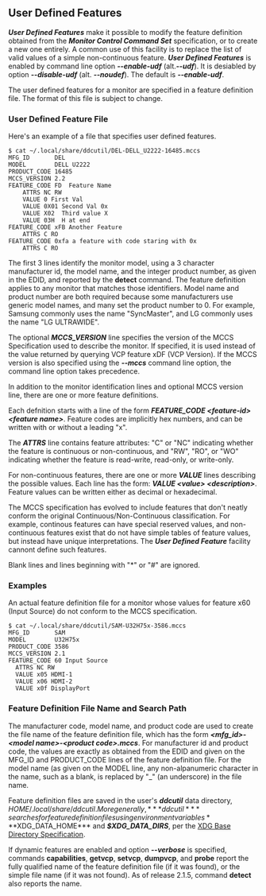 ## User Defined Features

***User Defined Features*** make it possible to modify the feature definition obtained from the ***Monitor Control Command Set*** specification, 
or to create a new one entirely.
A common use of this facility is to replace the list of valid values of a simple non-continuous feature.
***User Defined Features*** is enabled by command line option ***--enable-udf*** (alt.***--udf***). 
It is desiabled by option ***--disable-udf*** (alt. ***--noudef***).
The default is ***--enable-udf***. 

The user defined features for a monitor are specified in a feature definition file. The format of this file is subject to change.

### User Defined Feature File

Here's an example of a file that specifies user defined features. 
~~~
$ cat ~/.local/share/ddcutil/DEL-DELL_U2222-16485.mccs
MFG_ID       DEL
MODEL        DELL U2222
PRODUCT_CODE 16485
MCCS_VERSION 2.2
FEATURE_CODE FD  Feature Name
    ATTRS NC RW
    VALUE 0 First Val
    VALUE 0X01 Second Val 0x
    VALUE X02  Third value X
    VALUE 03H  H at end
FEATURE_CODE xFB Another Feature
    ATTRS C RO
FEATURE_CODE 0xfa a feature with code staring with 0x
    ATTRS C RO 
~~~
The first 3 lines identify the monitor model, using a 3 character manufacturer id, the model name, 
and the integer product number, as given in the EDID, and reported by the **detect** command.
The feature definition applies to any monitor that matches those identifiers. 
Model name and product number are both required because some manufacturers use generic model names, 
and many set the product number to 0. 
For example, Samsung commonly uses the name "SyncMaster", and LG commonly uses the name "LG ULTRAWIDE".



The optional ***MCCS_VERSION*** line specifies the version of the MCCS Specification used to describe the monitor.
If specified, it is used instead of the value returned by querying VCP feature xDF (VCP Version). 
If the MCCS version is also specified using the ***--mccs*** command  line option, the command line option takes precedence.

In addition to the monitor identification lines and optional MCCS version line, there are one or more feature definitions.  

Each defnition starts with a line of the form ***FEATURE_CODE &lt;feature-id> &lt;feature name>***.
Feature codes are implicitly hex numbers, and can be written with or without a leading "x". 

The ***ATTRS*** line contains feature attributes: "C" or "NC" indicating whether 
the feature is continuous or non-continuous, and "RW", "RO", or "WO" indicating whether 
the feature is read-write, read-only, or write-only. 

For non-continuous features, there are one or more ***VALUE*** lines describing the possible values. 
Each line has the form: ***VALUE &lt;value> &lt;description>***.  Feature values can be written either 
as decimal or hexadecimal. 

The MCCS specification has evolved to include features that don't neatly conform the original Continuous/Non-Continuous classification.  For example, continous features can have special reserved values, and non-continuous features exist that do not have simple tables of feature values, but instead have unique interpretations.  The ***User Defined Feature*** facility
cannont define such features.

Blank lines and lines beginning with "\*" or "#" are ignored.

### Examples

An actual feature definition file for a monitor whose values for feature x60 (Input Source) do not conform to the MCCS specification. 

~~~
$ cat ~/.local/share/ddcutil/SAM-U32H75x-3586.mccs
MFG_ID       SAM
MODEL        U32H75x
PRODUCT_CODE 3586
MCCS_VERSION 2.1
FEATURE_CODE 60 Input Source
  ATTRS NC RW
  VALUE x05 HDMI-1
  VALUE x06 HDMI-2
  VALUE x0f DisplayPort
~~~

### Feature Definition File Name and Search Path

The manufacturer code, model name, and product code are used to create the file name of the feature definition file, 
which has the form  ***&lt;mfg_id>-&lt;model name>-&lt;product code>.mccs***.
For manufacturer id and product code, the values are exactly as obtained from the EDID and given on the MFG_ID and PRODUCT_CODE lines 
of the feature definition file.
For the model name (as given on the MODEL line, any non-alpanumeric character in the name, such as a blank, is replaced by "_" (an underscore) in the file name.


Feature definition files are saved in the user's ***ddcutil*** data directory, $HOME/.local/share/ddcutil. 
More generally, ***ddcutil*** searches for feature definition files using environment variables ***$XDG_DATA_HOME*** and ***$XDG_DATA_DIRS***, per the [XDG Base Directory Specification](https://specifications.freedesktop.org/basedir-spec/basedir-spec-latest.html).

If dynamic features are enabled and option ***--verbose*** is specified, commands **capabilities**, **getvcp**, **setvcp**, **dumpvcp**, and **probe** report the fully qualified name
of the feature definition file (if it was found), or the simple file name (if it was not found).  As of release 2.1.5, command **detect** also reports the name.
